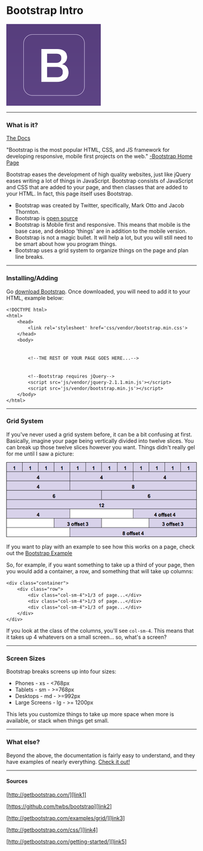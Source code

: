 # Bootstrap Intro

![Bootstrap][img1]

---

### What is it?

[The Docs][link1]

"Bootstrap is the most popular HTML, CSS, and JS framework for developing responsive, mobile first projects on the web." [-Bootstrap Home Page][link1]

Bootstrap eases the development of high quality websites, just like jQuery eases writing a lot of things in JavaScript. Bootstrap consists of JavaScript and CSS that are added to your page, and then classes that are added to your HTML. In fact, this page itself uses Bootstrap.

* Bootstrap was created by Twitter, specifically, Mark Otto and Jacob Thornton.
* Bootstrap is [open source][link2]
* Bootstrap is Mobile first and responsive. This means that mobile is the base case, and desktop 'things' are in addition to the mobile version.
* Bootstrap is not a magic bullet. It will help a lot, but you will still need to be smart about how you program things.
* Bootstrap uses a grid system to organize things on the page and plan line breaks.

---

### Installing/Adding

Go [download Bootstrap][link5]. Once downloaded, you will need to add it to your HTML, example below:

```
<!DOCTYPE html>
<html>
	<head>
		<link rel='stylesheet' href='css/vendor/bootstrap.min.css'>
	</head>
	<body>
		

		<!--THE REST OF YOUR PAGE GOES HERE...-->


		<!--Bootstrap requires jQuery-->
		<script src='js/vendor/jquery-2.1.1.min.js'></script>
		<script src='js/vendor/bootstrap.min.js'></script>
	</body>
</html>
```

---

### Grid System

If you've never used a grid system before, it can be a bit confusing at first. Basically, imagine your page being vertically divided into twelve slices. You can break up those twelve slices however you want. Things didn't really gel for me until I saw a picture:

![Grid][img2]

If you want to play with an example to see how this works on a page, check out the [Bootstrap Example][link3]

So, for example, if you want something to take up a third of your page, then you would add a container, a row, and something that will take up columns:

```
<div class="container">
	<div class="row">
		<div class="col-sm-4">1/3 of page...</div>
		<div class="col-sm-4">1/3 of page...</div>
		<div class="col-sm-4">1/3 of page...</div>
	</div>
</div>
```

If you look at the class of the columns, you'll see `col-sm-4`. This means that it takes up 4 whatevers on a small screen... so, what's a screen?

---

### Screen Sizes

Bootstrap breaks screens up into four sizes:

* Phones - xs - <768px
* Tablets - sm - >=768px
* Desktops - md - >=992px
* Large Screens - lg - >= 1200px

This lets you customize things to take up more space when more is available, or stack when things get small.

---

### What else?

Beyond the above, the documentation is fairly easy to understand, and they have examples of nearly everything. [Check it out!][link4]

---

#### Sources

[http://getbootstrap.com/][link1]

[https://github.com/twbs/bootstrap][link2]

[http://getbootstrap.com/examples/grid/][link3]

[http://getbootstrap.com/css/][link4]

[http://getbootstrap.com/getting-started/][link5]

[link1]: http://getbootstrap.com/
[link2]: https://github.com/twbs/bootstrap
[link3]: http://getbootstrap.com/examples/grid/
[link4]: http://getbootstrap.com/css/
[link5]: http://getbootstrap.com/getting-started/

[img1]: /assets/2014-08-06/bootstrap.png
[img2]: /assets/2014-08-06/12grid.png